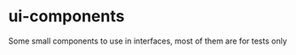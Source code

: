 ui-components
=============

Some small components to use in interfaces, most of them are for tests only

